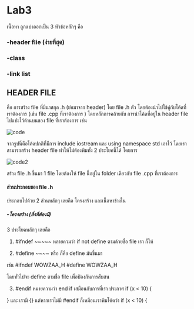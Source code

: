 # Lab3
เนื้อหา ถูกแบ่งออกเป็น 3 หัวข้อหลักๆ คือ 

### -header flie (ง่ายที่สุด)
### -class
### -link list

## HEADER FILE

 คือ การสร้าง file ที่มีนาสกุล .h (ย่อมาจาก header) โดย file .h ตัว โดยต้องนำไปใช้คู่กับโค้ดที่เราต้องการ (เช่น file .cpp ที่เราต้องการ ) โดยหลักการคล้ายกับ การนำโค้ดที่อยู่ใน header file ไปแปะไว้ด้านบนของ file ที่เราต้องการ เช่น 

 ![code](https://media.discordapp.net/attachments/784804366904590388/1073928128910598154/image.png)

 จากรูปนี่คือโค้ดปกติที่มีการ include iostream และ using namespace std เอาไว้ โดยเราสามารถสร้าง header file ทำให้ไม่ต้องพิมทั้ง 2 ประโยคนี้ได้ โดยการ

 ![code2](https://media.discordapp.net/attachments/784804366904590388/1073929895996051467/image.png)

 สร้าง file .h ขึ้นมา 1 file โดยต้องให้ file นี้อยู่ใน folder เดียวกับ file .cpp ที่เราต้องการ

 #### ส่วนประกอบของ file .h
 ประกอบไปด้วย 2 ส่วนหลักๆ เลยคือ โครงสร้าง และเนื้อหาข้างใน

 ##### -โครงสร้าง (สิ่งที่ต้องมี)

 3 ประโยคหลักๆ เลยคือ 

1. #ifndef ~~~~~
หลายควมว่า if not define ตามด้วยชื่อ file เรา ก็ให้

2. #define ~~~~ หรือ ก็คือ define มันขึ้นมา

เช่น 
#ifndef WOWZAA_H
#define WOWZAA_H

 โดยทั่วไปจะ define ตามชื่อ file เพื่อป้องกันการสับสน

 3. #endif หมายความว่า end if 
 เสมือนกับการที่เรา ประกาศ 
 if (x < 10)
 {

 }
 และ เรามี {} แต่หากเราไม่มี #endif ก็เหมือนเราพิมโค้ดว่า 
 if (x < 10)
 {



